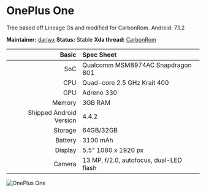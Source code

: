 # OnePlus One 
Tree based off Lineage Os and modified for CarbonRom.
Android: 7.1.2

**Maintainer:** [darjwx](https://forum.xda-developers.com/member.php?u=6168349)
**Status:** Stable
**Xda thread:** [CarbonRom](https://forum.xda-developers.com/oneplus-one/development/7-x-x-carbonrom-cr-5-1-t3586515)


Basic   | Spec Sheet
-------:|:-------------------------
SoC     | Qualcomm MSM8974AC Snapdragon 801
CPU     | Quad-core 2.5 GHz Krait 400
GPU     | Adreno 330
Memory  | 3GB RAM
Shipped Android Version | 4.4.2
Storage | 64GB/32GB
Battery | 3100 mAh
Display | 5.5" 1080 x 1920 px
Camera  | 13 MP, f/2.0, autofocus, dual-LED flash

![OnePlus One](http://cdn2.gsmarena.com/vv/pics/oneplus/oneplus-one-02.jpg "OnePlus One")
